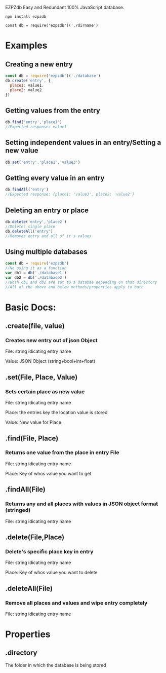 EZPZdb
Easy and Redundant 100% JavaScript database.
```
npm install ezpzdb
```
```
const db = require('ezpzdb')('./dirname')
```
  <h1>Examples</h1>
<h2> Creating a new entry</h2>

```js
const db = require('ezpzdb')('./database')
db.create('entry', {
  place1: value1,
  place2: value2
})
```
<h2> Getting values from the entry </h2>

```js
db.find('entry','place1')
//Expected response: value1
```
<h2> Setting independent values in an entry/Setting a new value</h2>

```js
db.set('entry','place1','value3')
```
<h2> Getting every value in an entry </h2>

```js
db.findAll('entry')
//Expected response: {place1: 'value3', place2: 'value2'}
```
<h2> Deleting an entry or place </h2>

```js
db.delete('entry','place2')
//Deletes single place
db.deleteAll('entry')
//Removes entry and all of it's values
```
<h2> Using multiple databases </h2>

```js
const db = require('ezpzdb')
//No using it as a function
var db1 = db('./database1')
var db2 = db('./database2')
//Both db1 and db2 are set to a databae depending on that directory
//All of the above and below methods/properties apply to both
```
  <h1>Basic Docs:</h1>
 
 
  <h2>.create(file, value)</h2>
  <h3>Creates new entry out of json Object </h3>
  
File: string idicating entry name
       
Value: JSON Object (string+bool+int+float) 
 
 
  <h2>.set(File, Place, Value)</h2>
  <h3>Sets certain place as new value</h3>

File: string idicating entry name

Place: the entries key the location value is stored

Value: New value for Place


  <h2>.find(File, Place)</h2>
  <h3>Returns one value from the place in entry File</h3>

File: string idicating entry name

Place: Key of whos value you want to get


  <h2>.findAll(File)</h2>
  <h3>Returns any and all places with values in JSON object format (stringed)</h3>

File: string idicating entry name

  
  <h2>.delete(File,Place)</h2>
  <h3>Delete's specific place key in entry</h3>

File: string idicating entry name

Place: Key of whos value you want to delete
  
  
  <h2>.deleteAll(File)</h2>
  <h3>Remove all places and values and wipe entry completely</h3>

File: string idicating entry name

<h1>Properties</h1>
<h2>.directory</h2>

The folder in which the database is being stored
